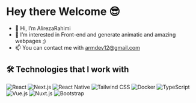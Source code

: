# Hey there Welcome 😎

- 👋 Hi, I’m AlirezaRahimi
- 👀 I’m interested in Front-end and generate animatic and amazing webpages ;)
- 📫 You can contact me with armdev12@gmail.com

## 🛠 Technologies that I work with

<p align="left">
  <!-- React -->
  <img src="https://img.shields.io/badge/React-%2320232a.svg?style=for-the-badge&logo=react&logoColor=%2361DAFB" alt="React" />

  <!-- Next.js -->
  <img src="https://img.shields.io/badge/Next.js-black?style=for-the-badge&logo=next.js&logoColor=white" alt="Next.js" />

  <!-- React Native -->
  <img src="https://img.shields.io/badge/React_Native-%2320232a.svg?style=for-the-badge&logo=react&logoColor=%2361DAFB" alt="React Native" />

  <!-- Tailwind CSS -->
  <img src="https://img.shields.io/badge/Tailwind_CSS-%2338B2AC.svg?style=for-the-badge&logo=tailwind-css&logoColor=white" alt="Tailwind CSS" />

  <!-- Docker -->
  <img src="https://img.shields.io/badge/Docker-%230db7ed.svg?style=for-the-badge&logo=docker&logoColor=white" alt="Docker" />

  <!-- TypeScript -->
  <img src="https://img.shields.io/badge/TypeScript-%23007ACC.svg?style=for-the-badge&logo=typescript&logoColor=white" alt="TypeScript" />

  <!-- Vue.js -->
  <img src="https://img.shields.io/badge/Vue.js-%234FC08D.svg?style=for-the-badge&logo=vue.js&logoColor=white" alt="Vue.js" />

  <!-- Nuxt.js -->
  <img src="https://img.shields.io/badge/Nuxt.js-black?style=for-the-badge&logo=nuxt.js&logoColor=white" alt="Nuxt.js" />

  <!-- Bootstrap -->
  <img src="https://img.shields.io/badge/Bootstrap-%237952B3.svg?style=for-the-badge&logo=bootstrap&logoColor=white" alt="Bootstrap" />
</p>


